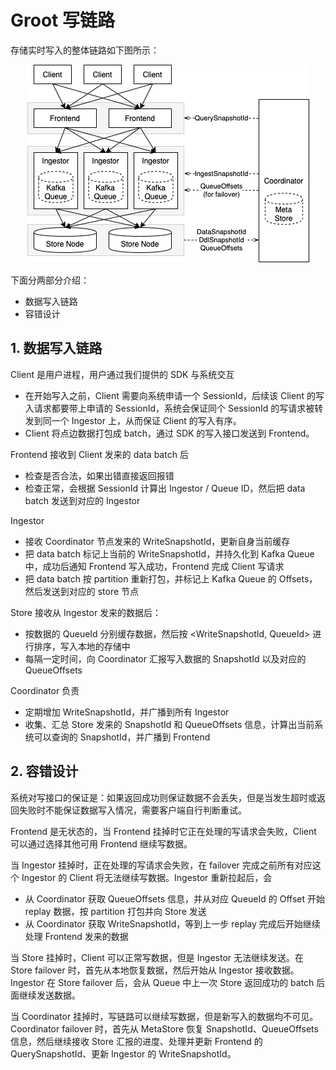 # Groot 写链路

存储实时写入的整体链路如下图所示：

<div align="center">
    <img src="../../docs/images/groot.png" alt="groot">
</div>

下面分两部分介绍：
- 数据写入链路
- 容错设计

## 1. 数据写入链路

Client 是用户进程，用户通过我们提供的 SDK 与系统交互
- 在开始写入之前，Client 需要向系统申请一个 SessionId，后续该 Client 的写入请求都要带上申请的 SessionId，系统会保证同个 SessionId 的写请求被转发到同一个 Ingestor 上，从而保证 Client 的写入有序。
- Client 将点边数据打包成 batch，通过 SDK 的写入接口发送到 Frontend。


Frontend 接收到 Client 发来的 data batch 后
- 检查是否合法，如果出错直接返回报错
- 检查正常，会根据 SessionId 计算出 Ingestor / Queue ID，然后把 data batch 发送到对应的 Ingestor


Ingestor
- 接收 Coordinator 节点发来的 WriteSnapshotId，更新自身当前缓存
- 把 data batch 标记上当前的 WriteSnapshotId，并持久化到 Kafka Queue 中，成功后通知 Frontend 写入成功，Frontend 完成 Client 写请求
- 把 data batch 按 partition 重新打包，并标记上 Kafka Queue 的 Offsets，然后发送到对应的 store 节点


Store 接收从 Ingestor 发来的数据后：
- 按数据的 QueueId 分别缓存数据，然后按 <WriteSnapshotId, QueueId> 进行排序，写入本地的存储中
- 每隔一定时间，向 Coordinator 汇报写入数据的 SnapshotId 以及对应的 QueueOffsets


Coordinator 负责
- 定期增加 WriteSnapshotId，并广播到所有 Ingestor
- 收集、汇总 Store 发来的 SnapshotId 和 QueueOffsets 信息，计算出当前系统可以查询的 SnapshotId，并广播到 Frontend


## 2. 容错设计

系统对写接口的保证是：如果返回成功则保证数据不会丢失，但是当发生超时或返回失败时不能保证数据写入情况，需要客户端自行判断重试。


Frontend 是无状态的，当 Frontend 挂掉时它正在处理的写请求会失败，Client 可以通过选择其他可用 Frontend 继续写数据。


当 Ingestor 挂掉时，正在处理的写请求会失败，在 failover 完成之前所有对应这个 Ingestor 的 Client 将无法继续写数据。Ingestor 重新拉起后，会
- 从 Coordinator 获取 QueueOffsets 信息，并从对应 QueueId 的 Offset 开始 replay 数据，按 partition 打包并向 Store 发送
- 从 Coordinator 获取 WriteSnapshotId，等到上一步 replay 完成后开始继续处理 Frontend 发来的数据


当 Store 挂掉时，Client 可以正常写数据，但是 Ingestor 无法继续发送。在 Store failover 时，首先从本地恢复数据，然后开始从 Ingestor 接收数据。Ingestor 在 Store failover 后，会从 Queue 中上一次 Store 返回成功的 batch 后面继续发送数据。


当 Coordinator 挂掉时，写链路可以继续写数据，但是新写入的数据均不可见。Coordinator failover 时，首先从 MetaStore 恢复 SnapshotId、QueueOffsets 信息，然后继续接收 Store 汇报的进度、处理并更新 Frontend 的 QuerySnapshotId、更新 Ingestor 的 WriteSnapshotId。

